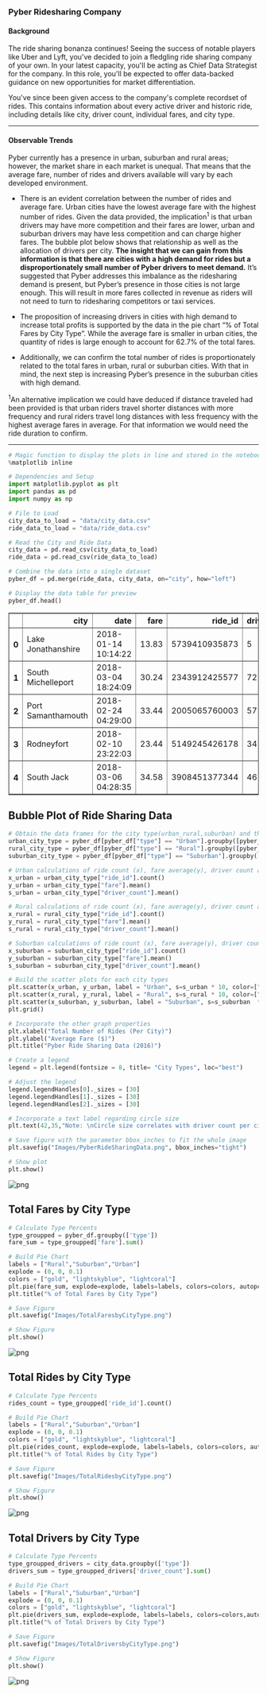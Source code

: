 
### Pyber Ridesharing Company

#### Background 

The ride sharing bonanza continues! Seeing the success of notable players like Uber and Lyft, you've decided to join a fledgling ride sharing company of your own. In your latest capacity, you'll be acting as Chief Data Strategist for the company. In this role, you'll be expected to offer data-backed guidance on new opportunities for market differentiation.

You've since been given access to the company's complete recordset of rides. This contains information about every active driver and historic ride, including details like city, driver count, individual fares, and city type.


-----

#### Observable Trends

Pyber currently has a presence in urban, suburban and rural areas; however, the market share in each market is unequal.  That means that the average fare, number of rides and drivers available will vary by each developed environment. 


* There is an evident correlation between the number of rides and average fare. Urban cities have the lowest average fare with the highest number of rides. Given the data provided, the implication<sup>1</sup> is that urban drivers may have more competition and their fares are lower, urban and suburban drivers may have less competition and can charge higher fares. The bubble plot below shows that relationship as well as the allocation of drivers per city. **The insight that we can gain from this information is that there are cities with a high demand for rides but a disproportionately small number of Pyber drivers to meet demand.** It’s suggested that Pyber addresses this imbalance as the ridesharing demand is present, but Pyber’s presence in those cities is not large enough. This will result in more fares collected in revenue as riders will not need to turn to ridesharing competitors or taxi services. 


* The proposition of increasing drivers in cities with high demand to increase total profits is supported by the data in the pie chart “% of Total Fares by City Type”. While the average fare is smaller in urban cities, the quantity of rides is large enough to account for 62.7% of the total fares. 


* Additionally, we can confirm the total number of rides is proportionately related to the total fares in urban, rural or suburban cities. With that in mind, the next step is increasing Pyber’s presence in the suburban cities with high demand.  


<sup>1</sup>An alternative implication we could have deduced if distance traveled had been provided is that urban riders travel shorter distances with more frequency and rural riders travel long distances with less frequency with the highest average fares in average.  For that information we would need the ride duration to confirm. 


-----


```python
# Magic function to display the plots in line and stored in the notebook document
%matplotlib inline

# Dependencies and Setup
import matplotlib.pyplot as plt
import pandas as pd
import numpy as np

# File to Load 
city_data_to_load = "data/city_data.csv"
ride_data_to_load = "data/ride_data.csv"

# Read the City and Ride Data
city_data = pd.read_csv(city_data_to_load)
ride_data = pd.read_csv(ride_data_to_load)

# Combine the data into a single dataset
pyber_df = pd.merge(ride_data, city_data, on="city", how="left")

# Display the data table for preview
pyber_df.head()

```




<div>
</style>
<table border="1" class="dataframe">
  <thead>
    <tr style="text-align: right;">
      <th></th>
      <th>city</th>
      <th>date</th>
      <th>fare</th>
      <th>ride_id</th>
      <th>driver_count</th>
      <th>type</th>
    </tr>
  </thead>
  <tbody>
    <tr>
      <th>0</th>
      <td>Lake Jonathanshire</td>
      <td>2018-01-14 10:14:22</td>
      <td>13.83</td>
      <td>5739410935873</td>
      <td>5</td>
      <td>Urban</td>
    </tr>
    <tr>
      <th>1</th>
      <td>South Michelleport</td>
      <td>2018-03-04 18:24:09</td>
      <td>30.24</td>
      <td>2343912425577</td>
      <td>72</td>
      <td>Urban</td>
    </tr>
    <tr>
      <th>2</th>
      <td>Port Samanthamouth</td>
      <td>2018-02-24 04:29:00</td>
      <td>33.44</td>
      <td>2005065760003</td>
      <td>57</td>
      <td>Urban</td>
    </tr>
    <tr>
      <th>3</th>
      <td>Rodneyfort</td>
      <td>2018-02-10 23:22:03</td>
      <td>23.44</td>
      <td>5149245426178</td>
      <td>34</td>
      <td>Urban</td>
    </tr>
    <tr>
      <th>4</th>
      <td>South Jack</td>
      <td>2018-03-06 04:28:35</td>
      <td>34.58</td>
      <td>3908451377344</td>
      <td>46</td>
      <td>Urban</td>
    </tr>
  </tbody>
</table>
</div>



## Bubble Plot of Ride Sharing Data


```python
# Obtain the data frames for the city type(urban_rural,suburban) and then group the data frames by city
urban_city_type = pyber_df[pyber_df["type"] == "Urban"].groupby([pyber_df["city"]])
rural_city_type = pyber_df[pyber_df["type"] == "Rural"].groupby([pyber_df["city"]])
suburban_city_type = pyber_df[pyber_df["type"] == "Suburban"].groupby([pyber_df["city"]])

# Urban calculations of ride count (x), fare average(y), driver count average(s as in size)
x_urban = urban_city_type["ride_id"].count()
y_urban = urban_city_type["fare"].mean()
s_urban = urban_city_type["driver_count"].mean()

# Rural calculations of ride count (x), fare average(y), driver count average(s as in size)
x_rural = rural_city_type["ride_id"].count()
y_rural = rural_city_type["fare"].mean()
s_rural = rural_city_type["driver_count"].mean()

# Suburban calculations of ride count (x), fare average(y), driver count average(s as in size)
x_suburban = suburban_city_type["ride_id"].count()
y_suburban = suburban_city_type["fare"].mean()
s_suburban = suburban_city_type["driver_count"].mean()

# Build the scatter plots for each city types
plt.scatter(x_urban, y_urban, label = "Urban", s=s_urban * 10, color=["coral"], edgecolor="black", alpha = 0.75, marker="o")
plt.scatter(x_rural, y_rural, label = "Rural", s=s_rural * 10, color=["gold"], edgecolor="black", alpha = 0.75, marker="o")
plt.scatter(x_suburban, y_suburban, label = "Suburban", s=s_suburban  * 10, color=["lightskyblue"], edgecolor="black", alpha = 0.75, marker="o")
plt.grid()

# Incorporate the other graph properties
plt.xlabel("Total Number of Rides (Per City)")
plt.ylabel("Average Fare ($)")
plt.title("Pyber Ride Sharing Data (2016)")

# Create a legend
legend = plt.legend(fontsize = 8, title= "City Types", loc="best") 

# Adjust the legend 
legend.legendHandles[0]._sizes = [30]
legend.legendHandles[1]._sizes = [30]
legend.legendHandles[2]._sizes = [30]

# Incorporate a text label regarding circle size
plt.text(42,35,"Note: \nCircle size correlates with driver count per city.", fontsize = 10)

# Save figure with the parameter bbox_inches to fit the whole image
plt.savefig("Images/PyberRideSharingData.png", bbox_inches="tight")

# Show plot
plt.show()

```


![png](README_images/output_3_0.png)


## Total Fares by City Type


```python
# Calculate Type Percents
type_groupped = pyber_df.groupby(['type'])
fare_sum = type_groupped['fare'].sum()

# Build Pie Chart
labels = ["Rural","Suburban","Urban"]
explode = (0, 0, 0.1)
colors = ["gold", "lightskyblue", "lightcoral"]
plt.pie(fare_sum, explode=explode, labels=labels, colors=colors, autopct="%1.1f%%", shadow=True, startangle=150)
plt.title("% of Total Fares by City Type")

# Save Figure
plt.savefig("Images/TotalFaresbyCityType.png")

# Show Figure
plt.show()

```


![png](README_images/output_5_0.png)


## Total Rides by City Type


```python
# Calculate Type Percents
rides_count = type_groupped['ride_id'].count()

# Build Pie Chart
labels = ["Rural","Suburban","Urban"]
explode = (0, 0, 0.1)
colors = ["gold", "lightskyblue", "lightcoral"]
plt.pie(rides_count, explode=explode, labels=labels, colors=colors, autopct="%1.1f%%", shadow=True, startangle=150)
plt.title("% of Total Rides by City Type")

# Save Figure
plt.savefig("Images/TotalRidesbyCityType.png")

# Show Figure
plt.show()

```


![png](README_images/output_7_0.png)


## Total Drivers by City Type


```python
# Calculate Type Percents
type_groupped_drivers = city_data.groupby(['type'])
drivers_sum = type_groupped_drivers['driver_count'].sum()

# Build Pie Chart
labels = ["Rural","Suburban","Urban"]
explode = (0, 0, 0.1)
colors = ["gold", "lightskyblue", "lightcoral"]
plt.pie(drivers_sum, explode=explode, labels=labels, colors=colors,autopct="%1.1f%%", shadow=True, startangle=150)
plt.title("% of Total Drivers by City Type")

# Save Figure
plt.savefig("Images/TotalDriversbyCityType.png")

# Show Figure
plt.show()

```


![png](README_images/output_9_0.png)

